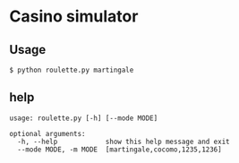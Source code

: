 # Casino simulator
## Usage
```
$ python roulette.py martingale
```

## help
```
usage: roulette.py [-h] [--mode MODE]

optional arguments:
  -h, --help            show this help message and exit
  --mode MODE, -m MODE  [martingale,cocomo,1235,1236]
```
